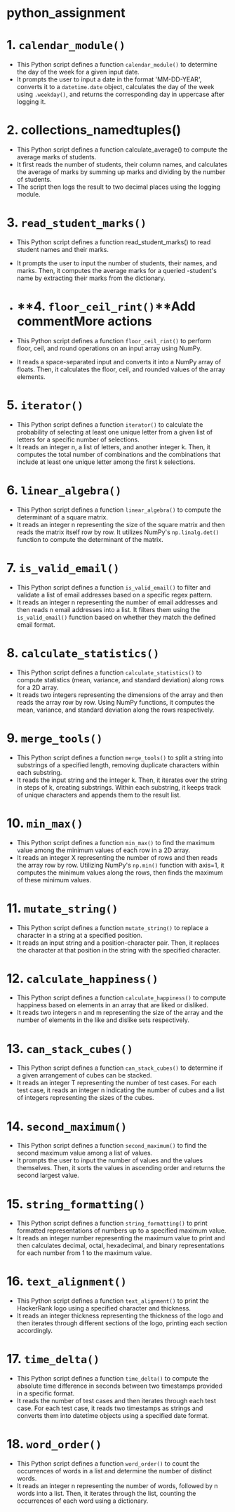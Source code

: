 # python_assignment
# **1. `calendar_module()`**

- This Python script defines a function `calendar_module()` to determine the day of the week for a given input date.
- It prompts the user to input a date in the format 'MM-DD-YEAR', converts it to a `datetime.date` object, calculates the day of the week using `.weekday()`, and returns the corresponding day in uppercase after logging it.
# ****2. collections_namedtuples()****

* This Python script defines a function calculate_average() to compute the average marks of students. 
* It first reads the number of students, their column names, and calculates the average of marks by summing up marks and dividing by the number of students. 
* The script then logs the result to two decimal places using the logging module.
# **3. `read_student_marks()`**
- This Python script defines a function read_student_marks() to read student names and their marks.
- It prompts the user to input the number of students, their names, and marks. Then, it computes the average marks for a queried -student's name by extracting their marks from the dictionary.
- # **4. `floor_ceil_rint()`**Add commentMore actions

- This Python script defines a function `floor_ceil_rint()` to perform floor, ceil, and round operations on an input array using NumPy.
- It reads a space-separated input and converts it into a NumPy array of floats. Then, it calculates the floor, ceil, and rounded values of the array elements.

# **5. `iterator()`**

- This Python script defines a function `iterator()` to calculate the probability of selecting at least one unique letter from a given list of letters for a specific number of selections.
- It reads an integer n, a list of letters, and another integer k. Then, it computes the total number of combinations and the combinations that include at least one unique letter among the first k selections.

# **6. `linear_algebra()`**

- This Python script defines a function `linear_algebra()` to compute the determinant of a square matrix.
- It reads an integer n representing the size of the square matrix and then reads the matrix itself row by row. It utilizes NumPy's `np.linalg.det()` function to compute the determinant of the matrix.

# **7. `is_valid_email()`**

- This Python script defines a function `is_valid_email()` to filter and validate a list of email addresses based on a specific regex pattern.
- It reads an integer n representing the number of email addresses and then reads n email addresses into a list. It filters them using the `is_valid_email()` function based on whether they match the defined email format.

# **8. `calculate_statistics()`**

- This Python script defines a function `calculate_statistics()` to compute statistics (mean, variance, and standard deviation) along rows for a 2D array.
- It reads two integers representing the dimensions of the array and then reads the array row by row. Using NumPy functions, it computes the mean, variance, and standard deviation along the rows respectively.

# **9. `merge_tools()`**

- This Python script defines a function `merge_tools()` to split a string into substrings of a specified length, removing duplicate characters within each substring.
- It reads the input string and the integer k. Then, it iterates over the string in steps of k, creating substrings. Within each substring, it keeps track of unique characters and appends them to the result list.

# **10. `min_max()`**

- This Python script defines a function `min_max()` to find the maximum value among the minimum values of each row in a 2D array.
- It reads an integer X representing the number of rows and then reads the array row by row. Utilizing NumPy's `np.min()` function with axis=1, it computes the minimum values along the rows, then finds the maximum of these minimum values.

# **11. `mutate_string()`**

- This Python script defines a function `mutate_string()` to replace a character in a string at a specified position.
- It reads an input string and a position-character pair. Then, it replaces the character at that position in the string with the specified character.

# **12. `calculate_happiness()`**

- This Python script defines a function `calculate_happiness()` to compute happiness based on elements in an array that are liked or disliked.
- It reads two integers n and m representing the size of the array and the number of elements in the like and dislike sets respectively.

# **13. `can_stack_cubes()`**

- This Python script defines a function `can_stack_cubes()` to determine if a given arrangement of cubes can be stacked.
- It reads an integer T representing the number of test cases. For each test case, it reads an integer n indicating the number of cubes and a list of integers representing the sizes of the cubes.

# **14. `second_maximum()`**

- This Python script defines a function `second_maximum()` to find the second maximum value among a list of values.
- It prompts the user to input the number of values and the values themselves. Then, it sorts the values in ascending order and returns the second largest value.

# **15. `string_formatting()`**

- This Python script defines a function `string_formatting()` to print formatted representations of numbers up to a specified maximum value.
- It reads an integer number representing the maximum value to print and then calculates decimal, octal, hexadecimal, and binary representations for each number from 1 to the maximum value.

# **16. `text_alignment()`**

- This Python script defines a function `text_alignment()` to print the HackerRank logo using a specified character and thickness.
- It reads an integer thickness representing the thickness of the logo and then iterates through different sections of the logo, printing each section accordingly.

# **17. `time_delta()`**

- This Python script defines a function `time_delta()` to compute the absolute time difference in seconds between two timestamps provided in a specific format.
- It reads the number of test cases and then iterates through each test case. For each test case, it reads two timestamps as strings and converts them into datetime objects using a specified date format.

# **18. `word_order()`**

- This Python script defines a function `word_order()` to count the occurrences of words in a list and determine the number of distinct words.
- It reads an integer n representing the number of words, followed by n words into a list. Then, it iterates through the list, counting the occurrences of each word using a dictionary.
